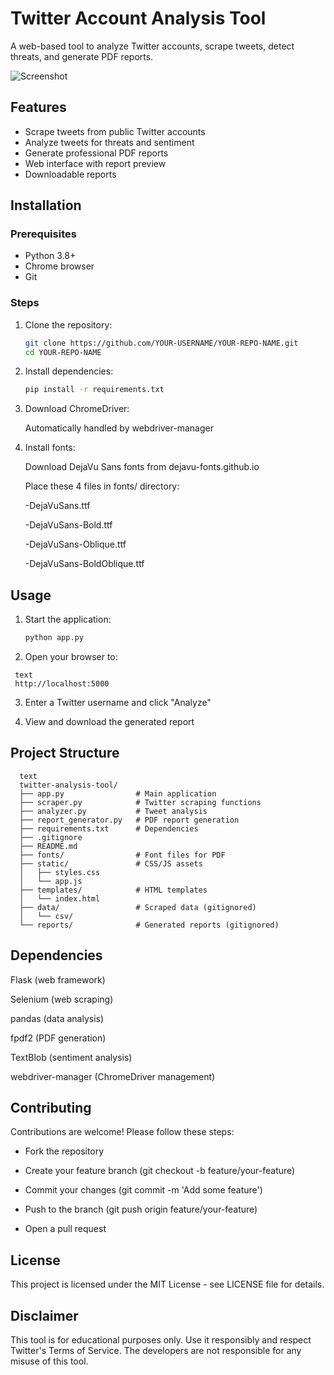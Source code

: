 # Twitter Account Analysis Tool

A web-based tool to analyze Twitter accounts, scrape tweets, detect threats, and generate PDF reports.

![Screenshot](screenshot.png) <!-- Add actual screenshot later -->

## Features
- Scrape tweets from public Twitter accounts
- Analyze tweets for threats and sentiment
- Generate professional PDF reports
- Web interface with report preview
- Downloadable reports

## Installation

### Prerequisites
- Python 3.8+
- Chrome browser
- Git

### Steps
1. Clone the repository:
   ```bash
   git clone https://github.com/YOUR-USERNAME/YOUR-REPO-NAME.git
   cd YOUR-REPO-NAME


2. Install dependencies:

     ```bash
     pip install -r requirements.txt
     ```
3. Download ChromeDriver:

   Automatically handled by webdriver-manager

4. Install fonts:

   Download DejaVu Sans fonts from dejavu-fonts.github.io

   Place these 4 files in fonts/ directory:

   -DejaVuSans.ttf
   
   -DejaVuSans-Bold.ttf
   
   -DejaVuSans-Oblique.ttf
   
   -DejaVuSans-BoldOblique.ttf

## Usage
   1. Start the application:
   
      ```bash
      python app.py
  2.  Open your browser to:
   
     text
     http://localhost:5000
   3. Enter a Twitter username and click "Analyze"
   
   4. View and download the generated report

## Project Structure
      text
      twitter-analysis-tool/
      ├── app.py                # Main application
      ├── scraper.py            # Twitter scraping functions
      ├── analyzer.py           # Tweet analysis
      ├── report_generator.py   # PDF report generation
      ├── requirements.txt      # Dependencies
      ├── .gitignore
      ├── README.md
      ├── fonts/                # Font files for PDF
      ├── static/               # CSS/JS assets
      │   ├── styles.css
      │   └── app.js
      ├── templates/            # HTML templates
      │   └── index.html
      ├── data/                 # Scraped data (gitignored)
      │   └── csv/
      └── reports/              # Generated reports (gitignored)

## Dependencies
Flask (web framework)

Selenium (web scraping)

pandas (data analysis)

fpdf2 (PDF generation)

TextBlob (sentiment analysis)

webdriver-manager (ChromeDriver management)

## Contributing
Contributions are welcome! Please follow these steps:

- Fork the repository

- Create your feature branch (git checkout -b feature/your-feature)

- Commit your changes (git commit -m 'Add some feature')

- Push to the branch (git push origin feature/your-feature)

- Open a pull request

## License
This project is licensed under the MIT License - see LICENSE file for details.

## Disclaimer
This tool is for educational purposes only. Use it responsibly and respect Twitter's Terms of Service. The developers are not responsible for any misuse of this tool.

